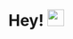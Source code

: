 # Hey! <img src="https://raw.githubusercontent.com/MartinHeinz/MartinHeinz/master/wave.gif" width="30px">


<!-- My name is Brook, I'm a second year computer science student.

<a href="https://github.com/anuraghazra/github-readme-stats">
  <img align="center" src="https://github-readme-stats.vercel.app/api?username=brook-seyoum&count_private=true&show_icons=true&theme=dark">
</a>
<a href="https://github.com/anuraghazra/github-readme-stats">
  <img align="center" src="https://github-readme-stats.vercel.app/api/top-langs/?username=brook-seyoum&layout=compact&langs_count=4&count_private=true&theme=dark">
</a>
<a href="https://github.com/anuraghazra/github-readme-stats">
  <img align="center" src = "https://github-readme-streak-stats.herokuapp.com/?user=brook-seyoum&show_icons=true&count_private=true&theme=dark">
</a>
<a href="https://github.com/anuraghazra/github-readme-stats">
  <img align="center" src="https://github-readme-stats.vercel.app/api/wakatime?username=brookseyoum&theme=dark">
</a>

¯\_(ツ)_/¯

 -->


<!-- ![](https://raw.githubusercontent.com/catppuccin/catppuccin/dev/assets/footers/gray0_ctp_on_line.svg?sanitize=true) kool cat -->


<!-- <img href ="https://www.w3schools.com/tags/tag_img.asp" src = "https://media0.giphy.com/media/du3J3cXyzhj75IOgvA/giphy.gif?cid=ecf05e47rx76omylocrnlj4s8rhgbkas35566fkw45co8m55&rid=giphy.gif&ct=g" height = 120> -->
